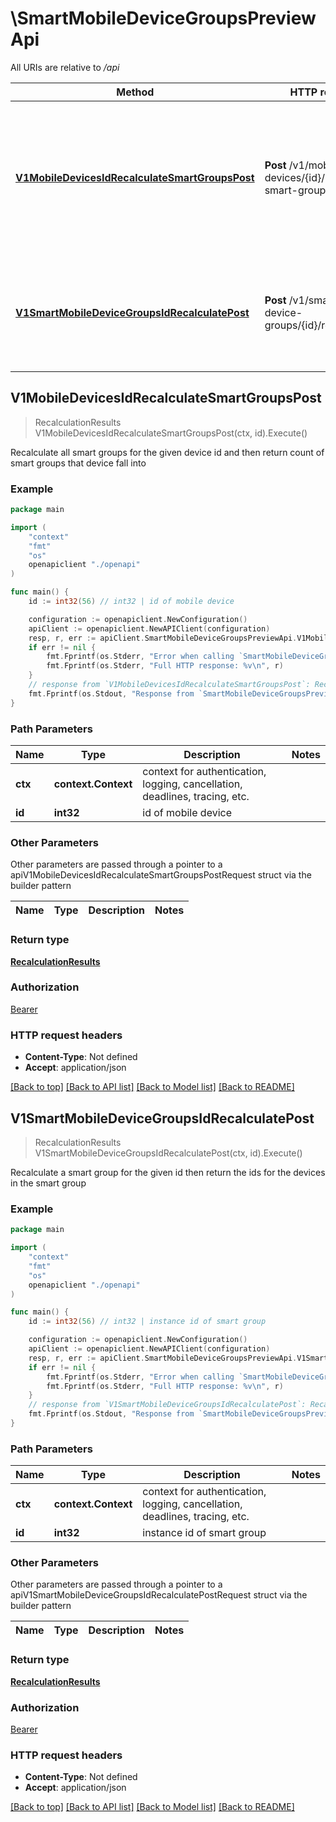 # \SmartMobileDeviceGroupsPreviewApi

All URIs are relative to */api*

Method | HTTP request | Description
------------- | ------------- | -------------
[**V1MobileDevicesIdRecalculateSmartGroupsPost**](SmartMobileDeviceGroupsPreviewApi.md#V1MobileDevicesIdRecalculateSmartGroupsPost) | **Post** /v1/mobile-devices/{id}/recalculate-smart-groups | Recalculate all smart groups for the given device id and then return count of smart groups that device fall into 
[**V1SmartMobileDeviceGroupsIdRecalculatePost**](SmartMobileDeviceGroupsPreviewApi.md#V1SmartMobileDeviceGroupsIdRecalculatePost) | **Post** /v1/smart-mobile-device-groups/{id}/recalculate | Recalculate a smart group for the given id then return the ids for the devices in the smart group 



## V1MobileDevicesIdRecalculateSmartGroupsPost

> RecalculationResults V1MobileDevicesIdRecalculateSmartGroupsPost(ctx, id).Execute()

Recalculate all smart groups for the given device id and then return count of smart groups that device fall into 



### Example

```go
package main

import (
    "context"
    "fmt"
    "os"
    openapiclient "./openapi"
)

func main() {
    id := int32(56) // int32 | id of mobile device

    configuration := openapiclient.NewConfiguration()
    apiClient := openapiclient.NewAPIClient(configuration)
    resp, r, err := apiClient.SmartMobileDeviceGroupsPreviewApi.V1MobileDevicesIdRecalculateSmartGroupsPost(context.Background(), id).Execute()
    if err != nil {
        fmt.Fprintf(os.Stderr, "Error when calling `SmartMobileDeviceGroupsPreviewApi.V1MobileDevicesIdRecalculateSmartGroupsPost``: %v\n", err)
        fmt.Fprintf(os.Stderr, "Full HTTP response: %v\n", r)
    }
    // response from `V1MobileDevicesIdRecalculateSmartGroupsPost`: RecalculationResults
    fmt.Fprintf(os.Stdout, "Response from `SmartMobileDeviceGroupsPreviewApi.V1MobileDevicesIdRecalculateSmartGroupsPost`: %v\n", resp)
}
```

### Path Parameters


Name | Type | Description  | Notes
------------- | ------------- | ------------- | -------------
**ctx** | **context.Context** | context for authentication, logging, cancellation, deadlines, tracing, etc.
**id** | **int32** | id of mobile device | 

### Other Parameters

Other parameters are passed through a pointer to a apiV1MobileDevicesIdRecalculateSmartGroupsPostRequest struct via the builder pattern


Name | Type | Description  | Notes
------------- | ------------- | ------------- | -------------


### Return type

[**RecalculationResults**](RecalculationResults.md)

### Authorization

[Bearer](../README.md#Bearer)

### HTTP request headers

- **Content-Type**: Not defined
- **Accept**: application/json

[[Back to top]](#) [[Back to API list]](../README.md#documentation-for-api-endpoints)
[[Back to Model list]](../README.md#documentation-for-models)
[[Back to README]](../README.md)


## V1SmartMobileDeviceGroupsIdRecalculatePost

> RecalculationResults V1SmartMobileDeviceGroupsIdRecalculatePost(ctx, id).Execute()

Recalculate a smart group for the given id then return the ids for the devices in the smart group 



### Example

```go
package main

import (
    "context"
    "fmt"
    "os"
    openapiclient "./openapi"
)

func main() {
    id := int32(56) // int32 | instance id of smart group

    configuration := openapiclient.NewConfiguration()
    apiClient := openapiclient.NewAPIClient(configuration)
    resp, r, err := apiClient.SmartMobileDeviceGroupsPreviewApi.V1SmartMobileDeviceGroupsIdRecalculatePost(context.Background(), id).Execute()
    if err != nil {
        fmt.Fprintf(os.Stderr, "Error when calling `SmartMobileDeviceGroupsPreviewApi.V1SmartMobileDeviceGroupsIdRecalculatePost``: %v\n", err)
        fmt.Fprintf(os.Stderr, "Full HTTP response: %v\n", r)
    }
    // response from `V1SmartMobileDeviceGroupsIdRecalculatePost`: RecalculationResults
    fmt.Fprintf(os.Stdout, "Response from `SmartMobileDeviceGroupsPreviewApi.V1SmartMobileDeviceGroupsIdRecalculatePost`: %v\n", resp)
}
```

### Path Parameters


Name | Type | Description  | Notes
------------- | ------------- | ------------- | -------------
**ctx** | **context.Context** | context for authentication, logging, cancellation, deadlines, tracing, etc.
**id** | **int32** | instance id of smart group | 

### Other Parameters

Other parameters are passed through a pointer to a apiV1SmartMobileDeviceGroupsIdRecalculatePostRequest struct via the builder pattern


Name | Type | Description  | Notes
------------- | ------------- | ------------- | -------------


### Return type

[**RecalculationResults**](RecalculationResults.md)

### Authorization

[Bearer](../README.md#Bearer)

### HTTP request headers

- **Content-Type**: Not defined
- **Accept**: application/json

[[Back to top]](#) [[Back to API list]](../README.md#documentation-for-api-endpoints)
[[Back to Model list]](../README.md#documentation-for-models)
[[Back to README]](../README.md)

